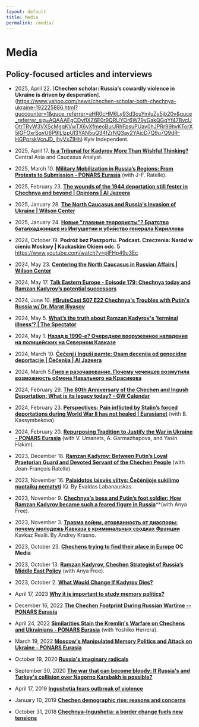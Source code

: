 ```yaml
---
layout: default
title: Media
permalink: /media/
---
```

# Media

## Policy-focused articles and interviews

- 2025, April 22. [**Chechen scholar: Russia’s cowardly violence in Ukraine is driven by desperation**]. (https://www.yahoo.com/news/chechen-scholar-both-chechnya-ukraine-192225886.html?guccounter=1&guce_referrer=aHR0cHM6Ly93d3cuYmluZy5jb20v&guce_referrer_sig=AQAAAEgCDyflXZ6E0r9QRUYOr6W79yGakQGqYf47BvcUOtrTRyW3VXScMgqKVwTX6yXfmeoBurJRhFpsuPUav0hJPRr99hvKTorX5lGFOxrSqyU6P9ILlzpUI3YAN5uQ34fZrNQ3ay2YAicD7Q9u7Q9dR-HGPprskVcnJD_jhyVxZIHh) Kyiv Independent.

- 2025, April 17. [**Is a Tribunal for Kadyrov More Than Wishful Thinking?**](https://www.cacianalyst.org/publications/analytical-articles/item/13863-is-a-tribunal-for-kadyrov-more-than-wishful-thinking?.html) Central Asia and Caucasus Analyst.

- 2025, March 10. [**Military Mobilization in Russia’s Regions: From Protests to Submission - PONARS Eurasia**](https://www.ponarseurasia.org/military-mobilization-in-russias-regions-from-protests-to-submission/)  (with J-F. Ratelle).

- 2025, February 23.  [**The wounds of the 1944 deportation still fester in Chechnya and beyond | Opinions | Al Jazeera**](https://www.aljazeera.com/opinions/2025/2/23/the-wounds-of-the-1944-deportation-still-fester-in-chechnya-and-beyond)

- 2025, January 28. [**The North Caucasus and Russia's Invasion of Ukraine | Wilson Center**](https://www.wilsoncenter.org/event/north-caucasus-and-russias-invasion-ukraine)

- 2025, January 24. [**Новые "главные террористы"? Братство баталхаджинцев из Ингушетии и убийство генерала Кириллова**](https://www.kavkazr.com/a/novye-glavnye-terroristy-bratstvo-batalhadzhintsev-iz-ingushetii-i-ubiystvo-generala-kirillova/33287519.html)

- 2024, October 19. **Podróż bez Paszportu. Podcast. Czeczenia: Naród w cieniu Moskwy | Kaukaskim Okiem odc. 5** https://www.youtube.com/watch?v=pIFHp49u3Ec 

- 2024, May 23. [**Centering the North Caucasus in Russian Affairs | Wilson Center**](https://www.wilsoncenter.org/event/centering-north-caucasus-russian-affairs) 

- 2024, May 17. [**Talk Eastern Europe - Episode 179: Chechnya today and Ramzan Kadyrov’s potential successors**](https://talkeasterneurope.eu/episodes/episode-179-chechnya-today-and-ramzan-kadyrovs-potential-successors)

- 2024, June 10. [**#BruteCast S07 E22 Chechnya's Troubles with Putin's Russia w/ Dr. Marat Iliyasov**](https://www.youtube.com/watch?v=TG74llisxqE) 

- 2024, May 5. [**What’s the truth about Ramzan Kadyrov's ‘terminal illness’? | The Spectator**](https://www.spectator.co.uk/article/ramzan-kadyrovs-death-will-change-little-in-chechnya/) 

- 2024, May 1. [**Назад в 1990-е? Очередное вооруженное нападение на полицейских на Северном Кавказе**](https://www.kavkazr.com/a/nazad-v-1990-e-ocherednoe-vooruzhennoe-napadenie-na-politseyskih-na-severnom-kavkaze-/32929271.html)

- 2024, March 10. [**Čečeni i Inguši pamte: Osam decenija od genocidne deportacije | Čečenija | Al Jazeera**](https://balkans.aljazeera.net/teme/2024/3/10/ceceni-i-ingusi-pamte-osam-decenija-od-genocidne-deportacije)

- 2024, March 5.[**Гнев и разочарование. Почему чеченцев возмутила возможность обмена Навального на Красикова**](https://www.kavkazr.com/a/gnev-i-razocharovanie-pochemu-chechentsev-vozmutila-vozmozhnostj-obmena-navaljnogo-na-krasikova-/32848801.html)

- 2024, February 29. [**The 80th Anniversary of the Chechen and Ingush Deportation: What is its legacy today? - GW Calendar**](https://calendar.gwu.edu/event/the_80th_anniversary_of_the_chechen_and_ingush_deportation_what_is_its_legacy_today)

- 2024, February 23. [**Perspectives: Pain inflicted by Stalin’s forced deportations during World War II has not healed | Eurasianet**](https://eurasianet.org/perspectives-pain-inflicted-by-stalins-forced-deportations-during-world-war-ii-has-not-healed) (with B. Kassymbekova).

- 2024, February 20. [**Repurposing Tradition to Justify the War in Ukraine - PONARS Eurasia**](https://www.ponarseurasia.org/repurposing-tradition-to-justify-the-war-in-ukraine/) (with V. Umanets, A. Garmazhapova, and Yasin Hakim).

- 2023, December 18. [**Ramzan Kadyrov: Between Putin’s Loyal Praetorian Guard and Devoted Servant of the Chechen People**](https://www.ponarseurasia.org/ramzan-kadyrov-between-putins-loyal-praetorian-guard-and-devoted-servant-of-the-chechen-people/) (with Jean-François Ratelle). 

- 2023, November 16. [**Palaidotos laisvės viltys: Čečėnijoje sukilimo nuotaikų nematyti**](https://iq.lt/iq-tema/palaidotos-laisves-viltys-nepaisant-su-rusijos-pralaimejimu-ukrainoje-siejamu-vilciu-sukilimo-nuotaiku-regione-nematyti/308988?fbclid=IwAR05yMoZEZ6gWVHp_tZtzSzYOp5KVylOAcn57-ZmyY6Jrl7soZ84USPCMC4) IQ. By Evaldas Labanauskas. 

- 2023, November 9. [**Chechnya's boss and Putin’s foot soldier: How Ramzan Kadyrov became such a feared figure in Russia**](https://theconversation.com/chechnyas-boss-and-putins-foot-soldier-how-ramzan-kadyrov-became-such-a-feared-figure-in-russia-216418)**(with Anya Free).

- 2023, November 3. [**Травма войны, оторванность от диаспоры: почему молодежь Кавказа в криминальных сводках Франции**](https://www.kavkazr.com/a/travma-voyny-otorvannostj-ot-diaspory-pochemu-molodezhj-kavkaza-v-kriminaljnyh-svodkah-frantsii/32668823.html?fbclid=IwAR1BSjKJ0UpjZF4Ypat8fVGNvNIE4LrqHRMY-P1DFtEPNnfyaxan8rNsabw) Kavkaz Realii. By Andrey Krasno. 

- 2023, October 23. **[**Chechens trying to find their place in Europe**](https://oc-media.org/podcasts/podcast-chechens-trying-to-find-their-place-in-europe/) OC Media** 

- 2023, October 13. [**Ramzan Kadyrov, Chechen Strategist of Russia’s Middle East Policy**](https://www.wilsoncenter.org/blog-post/ramzan-kadyrov-chechen-strategist-russias-middle-east-policy) (with Anya Free).

- 2023, October 2. [**What Would Change If Kadyrov Dies?**](https://russiapost.info/regions/kadyrov) 

- April 17, 2023  [**Why it is important to study memory politics?**](https://sites.miamioh.edu/havighurst/2023/04/17/why-it-is-important-to-study-memory-politics/) 

- December 16, 2022  [**The Chechen Footprint During Russian Wartime  -- PONARS Eurasia**](https://www.ponarseurasia.org/the-chechen-footprint-during-russian-wartime/)

-  April 24, 2022  [**Similarities Stain the Kremlin's Warfare on Chechens and Ukrainians - PONARS Eurasia**](https://www.ponarseurasia.org/similarities-stain-the-kremlins-warfare-on-chechens-and-ukrainians/) (with Yoshiko Herrera).

- March 19, 2022  [**Moscow's Manipulated Memory Politics and Attack on Ukraine - PONARS Eurasia**](https://www.ponarseurasia.org/moscows-manipulated-memory-politics-and-attack-on-ukraine/)

- October 19, 2020  [**Russia's imaginary radicals**](https://www.opendemocracy.net/en/global-extremes/russias-imaginary-radicals/)

- September 30, 2020  [**The war that can become bloody: If Russia's and Turkey's collision over Nagorno Karabakh is possible?**](https://www.delfi.lt/news/daily/lithuania/karas-kuris-gali-tapti-itin-kruvinas-ar-imanomas-turkijos-ir-rusijos-susidurimo-scenarijus.d?id=85369313&fbclid=IwAR22v91Mo8nqrRvAA9fJgukbCKyl-a78dAEv_Z69taBEEMEflyvTLeEi5fM)

- April 17, 2019  [**Ingushetia fears outbreak of violence**](https://www.balcanicaucaso.org/eng/Areas/Ingushetia/Ingushetia-fears-outbreaks-of-violence-194009)

- January 10, 2019  [**Chechen demographic rise: reasons and concerns**](https://www.balcanicaucaso.org/eng/Areas/Chechnya/Chechen-demographic-rise-reasons-and-concerns-191886)

- October 31, 2018  [**Chechnya-Ingushetia: a border change fuels new tensions**](https://www.balcanicaucaso.org/eng/Areas/Chechnya/Chechnya-Ingushetia-a-border-change-fuels-new-tensions-190905) 
